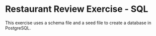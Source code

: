 # Restaurant Review Exercise - SQL

This exercise uses a schema file and a seed file to create a database in PostgreSQL.
